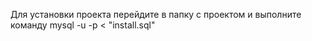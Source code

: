 Для установки проекта перейдите в папку с проектом и выполните команду mysql -u -p < 
"install.sql" 
